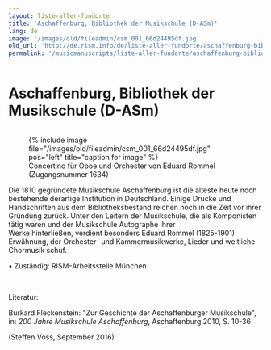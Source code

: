 ```yaml
---
layout: liste-aller-fundorte
title: 'Aschaffenburg, Bibliothek der Musikschule (D-ASm)'
lang: de
image: '/images/old/fileadmin/csm_001_66d24495df.jpg'
old_url: 'http://de.rism.info/de/liste-aller-fundorte/aschaffenburg-bibliothek-der-musikschule.html'
permalink: '/musicmanuscripts/liste-aller-fundorte/aschaffenburg-bibliothek-der-musikschule.html'
---
```



# Aschaffenburg, Bibliothek der Musikschule (D-ASm)

<div style="float: right">
<figure class="figure">
  {% include image file="/images/old/fileadmin/csm_001_66d24495df.jpg" pos="left" title="caption for image" %}
  <figcaption>Concertino für Oboe und Orchester von Eduard Rommel (Zugangsnummer 1634)</figcaption>
</figure>
</div>

Die 1810 gegründete&nbsp;Musikschule Aschaffenburg ist die älteste heute noch bestehende&nbsp;derartige Institution in Deutschland. Einige&nbsp;Drucke und Handschriften aus dem Bibliotheksbestand reichen noch in die Zeit vor ihrer Gründung zurück. Unter den Leitern der Musikschule, die als&nbsp;Komponisten tätig waren und der Musikschule Autographe ihrer Werke&nbsp;hinterließen,&nbsp;verdient besonders&nbsp;Eduard Rommel (1825-1901) Erwähnung, der Orchester- und Kammermusikwerke, Lieder und weltliche Chormusik schuf.&nbsp;

• Zuständig: RISM-Arbeitsstelle München

&nbsp;

Literatur:

Burkard Fleckenstein: "Zur Geschichte der Aschaffenburger Musikschule", in: _200 Jahre Musikschule Aschaffenburg_, Aschaffenburg 2010, S. 10-36

(Steffen Voss, September 2016)

